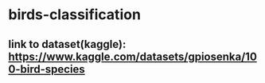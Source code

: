 # birds-classification
## link to dataset(kaggle): https://www.kaggle.com/datasets/gpiosenka/100-bird-species
